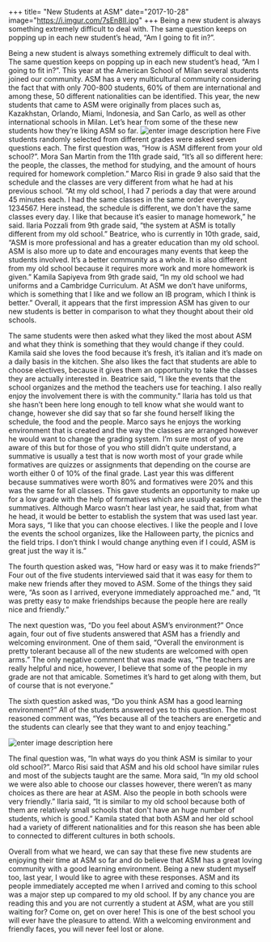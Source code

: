 +++
title= "New Students at ASM"
date="2017-10-28"
image="https://i.imgur.com/7sEn8II.jpg"
+++
Being a new student is always something extremely difficult to deal with. The same question keeps on popping up in each new student’s head, “Am I going to fit in?”. 
<!--more-->

Being a new student is always something extremely difficult to deal with. The same question keeps on popping up in each new student’s head, “Am I going to fit in?”. This year at the American School of Milan several students joined our community. ASM has a very multicultural community considering the fact that with only 700-800 students, 60% of them are international and among these, 50 different nationalities can be identified. This year, the new students that came to ASM were originally from places such as, Kazakhstan, Orlando, Miami, Indonesia, and San Carlo, as well as other international schools in Milan. Let’s hear from some of the these new students how they’re liking ASM so far. 
![enter image description here](https://i.imgur.com/7sEn8II.jpg)
Five students randomly selected from different grades were asked seven questions each. The first question was, “How is ASM different from your old school?”. Mora San Martin from the 11th grade said, “It’s all so different here: the people, the classes, the method for studying, and the amount of hours required for homework completion.” Marco Risi in grade 9 also said that the schedule and the classes are very different from what he had at his previous school. “At my old school, I had 7 periods a day that were around 45 minutes each. I had the same classes in the same order everyday, 1234567. Here instead, the schedule is different, we don't have the same classes every day. I like that because it’s easier to manage homework,” he said. Ilaria Pozzali from 9th grade said, “the system at ASM is totally different from my old school.” Beatrice, who is currently in 10th grade, said, “ASM is more professional and has a greater education than my old school. ASM is also more up to date and encourages many events that keep the students involved. It’s a better community as a whole. It is also different from my old school because it requires more work and more homework is given.” Kamila Sapiyeva from 9th grade said, “In my old school we had uniforms and a Cambridge Curriculum. At ASM we don’t have uniforms, which is something that I like and we follow an IB program, which I think is better.” Overall, it appears that the first impression ASM has given to our new students is better in comparison to what they thought about their old schools. 

The same students were then asked what they liked the most about ASM and what they think is something that they would change if they could. Kamila said she loves the food because it’s fresh, it’s italian and it’s  made on a daily basis in the kitchen. She also likes the fact that students are able to choose electives, because it gives them an opportunity to take the classes they are actually interested in. Beatrice said, “I like the events that the school organizes and the method the teachers use for teaching. I also really enjoy the involvement there is with the community.” Ilaria has told us that she hasn’t been here long enough to tell know what she would want to change, however she did say that so far she found herself liking the schedule, the food and the people. Marco says he enjoys the working environment that is created and the way the classes are arranged however he would want to change the grading system. I’m sure most of you are aware of this but for those of you who still didn’t quite understand, a summative is usually a test that is now worth most of your grade while formatives are quizzes or assignments that depending on the course are worth either 0 of 10% of the final grade. Last year this was different because summatives were worth 80% and formatives were 20% and this was the same for all classes. This gave students an opportunity to make up for a low grade with the help of formatives which are usually easier than the summatives. Although Marco wasn’t hear last year, he said that, from what he head, it would be better to establish the system that was used last year. Mora says, “I like that you can choose electives. I like the people and I love the events the school organizes, like the Halloween party, the picnics and the field trips. I don’t think I would change anything even if I could, ASM is great just the way it is.” 

The fourth question asked was, “How hard or easy was it to make friends?” Four out of the five students interviewed said that it was easy for them to make new friends after they moved to ASM. Some of the things they said were, “As soon as I arrived, everyone immediately approached me.” and, “It was pretty easy to make friendships because the people here are really nice and friendly.” 

The next question was, “Do you feel about ASM’s environment?” Once again, four out of five students answered that ASM has a friendly and welcoming environment. One of them said, “Overall the environment is pretty tolerant because all of the new students are welcomed with open arms.” The only negative comment that was made was, “The teachers are really helpful and nice, however, I believe that some of the people in my grade are not  that amicable. Sometimes it’s hard to get along with them, but of course that is not everyone.” 

The sixth question asked was, “Do you think ASM has a good learning environment?” All of the students answered yes to this question. The most reasoned comment was, “Yes because all of the teachers are energetic and the students can clearly see that they want to and enjoy teaching.” 

![enter image description here](https://i.imgur.com/AmSqcTv.jpg)

The final question was, “In what ways do you think ASM is similar to your old school?”. Marco Risi said that ASM and his old school have similar rules and most of the subjects taught are the same. Mora said, “In my old school we were also able to choose our classes however, there weren’t as many choices as there are hear at ASM. Also the people in both schools were very friendly.” Ilaria said, “It is similar to my old school because both of them are relatively small schools that don't have an huge number of students, which is good.” Kamila stated that both ASM and her old school had a variety of different nationalities and for this reason she has been able to connected to different cultures in both schools. 

Overall from what we heard, we can say that these five new students are enjoying their time at ASM so far and do believe that ASM has a great loving community with a good learning environment. Being a new student myself too, last year, I would like to agree with these responses. ASM and its people immediately accepted me when I arrived and coming to this school was a major step up compared to my old school. If by any chance you are reading this and you are not currently a student at ASM, what are you still waiting for? Come on, get on over here! This is one of the best school you will ever have the pleasure to attend. With a welcoming environment and friendly faces, you will never feel lost or alone.

